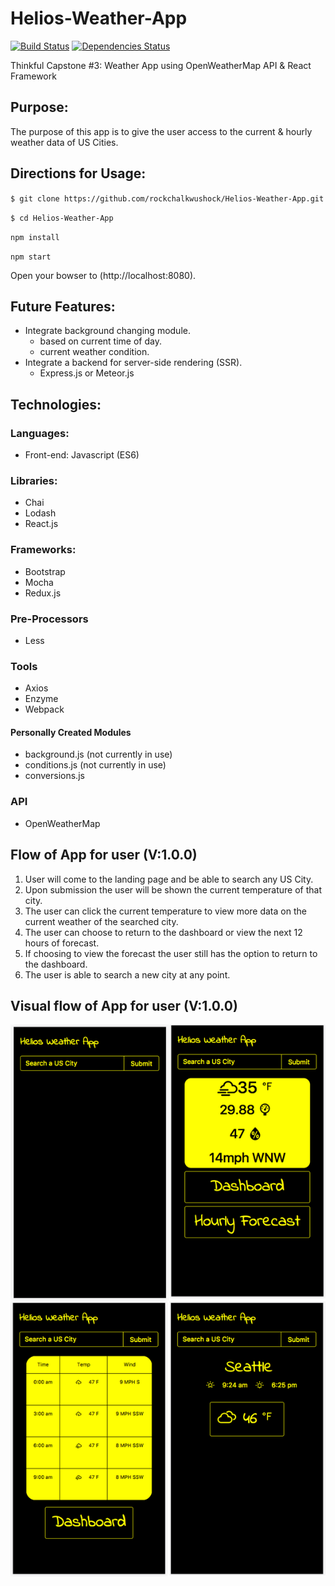 # Helios-Weather-App
[![Build Status](https://travis-ci.org/rockchalkwushock/Helios-Weather-App.svg?branch=master)](https://travis-ci.org/rockchalkwushock/Helios-Weather-App)
[![Dependencies Status](https://david-dm.org/rockchalkwushock/Helios-Weather-App.svg?branch=master)](https://david-dm.org/rockchalkwushock/Helios-Weather-App.svg)

Thinkful Capstone #3: Weather App using OpenWeatherMap API &amp; React Framework

## Purpose:
The purpose of this app is to give the user access to the current & hourly weather data of US Cities.

## Directions for Usage:

`$ git clone https://github.com/rockchalkwushock/Helios-Weather-App.git`

`$ cd Helios-Weather-App`

`npm install`

`npm start`

Open your bowser to (http://localhost:8080).

## Future Features:
  - Integrate background changing module.
    * based on current time of day.
    * current weather condition.
  - Integrate a backend for server-side rendering (SSR).
    * Express.js or Meteor.js


## Technologies:


### Languages:
  - Front-end: Javascript (ES6)


### Libraries:
  - Chai
  - Lodash
  - React.js


### Frameworks:
  - Bootstrap
  - Mocha
  - Redux.js


### Pre-Processors
  - Less


### Tools
  - Axios
  - Enzyme
  - Webpack

#### Personally Created Modules
  - background.js (not currently in use)
  - conditions.js (not currently in use)
  - conversions.js


### API
  - OpenWeatherMap

## Flow of App for user (V:1.0.0)

1. User will come to the landing page and be able to search any US City.
2. Upon submission the user will be shown the current temperature of that city.
3. The user can click the current temperature to view more data on the current weather of the searched city.
4. The user can choose to return to the dashboard or view the next 12 hours of forecast.
5. If choosing to view the forecast the user still has the option to return to the dashboard.
6. The user is able to search a new city at any point.

## Visual flow of App for user (V:1.0.0)

![sprite](https://github.com/rockchalkwushock/Helios-Weather-App/blob/master/img/sprites.png "Visual App Flow")
